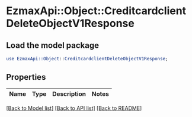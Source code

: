 # EzmaxApi::Object::CreditcardclientDeleteObjectV1Response

## Load the model package
```perl
use EzmaxApi::Object::CreditcardclientDeleteObjectV1Response;
```

## Properties
Name | Type | Description | Notes
------------ | ------------- | ------------- | -------------

[[Back to Model list]](../README.md#documentation-for-models) [[Back to API list]](../README.md#documentation-for-api-endpoints) [[Back to README]](../README.md)


